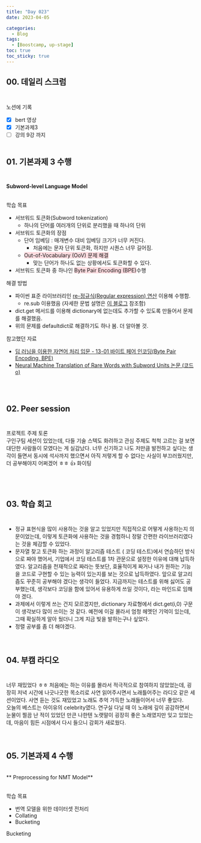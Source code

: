 ```yaml
---
title: "Day 023"
date: 2023-04-05

categories:
  - Blog
tags:
  - [Boostcamp, up-stage]
toc: true
toc_sticky: true
---
```


## 00. 데일리 스크럼</br></br>  
노션에 기록
- [x]  bert 영상
- [x]  기본과제3
- [ ]  강의 9강 까지
</br></br> 
## 01. 기본과제 3 수행  </br></br>  
    
      

**Subword-level Language Model**  </br></br>  
  
 학습 목표   
 - 서브워드 토큰화(Subword tokenization)  
     - 하나의 단어를 여러개의 단위로 분리했을 때 하나의 단위  
 - 서브워드 토큰화의 장점
     -  단어 임베딩 : 매개변수 대비 임베딩 크기가 너무 커진다.  
         - 처음에는 문자 단위 토큰화, 하지만 시퀀스 너무 길어짐.  
     - <span style="background-color:#ffdce0">Out-of-Vocabulary (OoV) 문제 해결</span>  
         - 맞는 단어가 하나도 없는 상황에서도 토큰화할 수 있다.  
- 서브워드 토큰화 중 하나인 <span style="background-color:#ffdce0">Byte Pair Encoding (BPE)</span>수행  


해결 방법  
- 파이썬 표준 라이브러리인 [re-정규식(Regular expression) 연산](https://docs.python.org/ko/3/library/re.html) 이용해 수행함.  
  - re.sub 이용했음 (자세한 문법 설명은 [이 블로그](https://ihp001.tistory.com/142) 참조함)
- dict.get 메서드를 이용해 dictionary에 없는데도 추가할 수 있도록 만들어서 문제를 해결했음.  
- 위의 문제를 defaultdict로 해결하기도 하나 봄. 더 알아볼 것.  


참고했던 자료  
- [딥 러닝을 이용한 자연어 처리 입문 - 13-01 바이트 페어 인코딩(Byte Pair Encoding, BPE)](https://wikidocs.net/22592)  
-   [Neural Machine Translation of Rare Words with Subword Units 논문 (코드 o)](https://arxiv.org/pdf/1508.07909.pdf)  


</br></br>  
## 02. Peer session  </br></br>  

프로젝트 주제 토론  
구인구팀  세션이 있었는데, 다들 기술 스텍도 화려하고 관심 주제도 척척 고르는 걸 보면 대단한 사람들이 모였다는 게 실감났다. 너무 신기하고 나도 저만큼 발전하고 싶다는 생각이 들면서 동시에 석사까지 했으면서 아직 저렇게 할 수 없다는 사실이 부끄러웠지만, 더 공부해야지 어쩌겠어 ㅎㅎ 👍 화이팅  

</br></br>  
## 03. 학습 회고</br></br>  

- 정규 표현식을 많이 사용하는 것을 알고 있었지만 직접적으로 어떻게 사용하는지 의문이었는데, 이렇게 토큰화에 사용하는 것을 경험하니 정말 간편한 라이브러리였다는 것을 체감할 수 있었다.  
- 문자열 찾고 토큰화 하는 과정이 알고리즘 테스트 ( 코딩 테스트)에서 연습하던 방식으로 짜야 했어서, 기업에서 코딩 테스트를 1차 관문으로 설정한 이유에 대해 납득하였다. 알고리즘을 천재적으로 짜라는 뜻보단, 효율적이게 짜거나 내가 원하는 기능을 코드로 구현할 수 있는 능력이 있는지를 보는 것으로 납득하였다. 앞으로 알고리즘도 꾸준히 공부해야 겠다는 생각이 들었다. 지금까지는 테스트를 위해 싫어도 공부했는데, 생각보다 코딩을 함에 있어서 유용하게 쓰일 것이다, 라는 마인드로 임해야 겠다.  
- 과제에서 이렇게 쓰는 건지 모르겠지만, dictionary 자료형에서 dict.get(i,0) 구문이 생각보다 많이 쓰이는 것 같다. 예전에 이걸 몰라서 엄청 헤멧던 기억이 있는데, 그때 확실하게 알아 뒀더니 그게 지금 빛을 발하는구나 싶었다.  
- 정렬 공부를 좀 더 해야겠다.  
</br></br>  
## 04. 부캠 라디오  </br></br>  
너무 재밌었다 ㅎㅎ 처음에는 하는 이유를 몰라서 적극적으로 참여하지 않았었는데, 굉장히 저녁 시간에 나긋나긋한 목소리로 사연 읽어주시면서 노래틀어주는 라디오 같은 세션이었다. 사연 듣는 것도 재밌었고 노래도 추억 가득한 노래들이어서 너무 좋았다.  
오늘의 베스트는 아이유의 celebrity였다. 연구실 다닐 때 이 노래에 깊이 공감하면서 눈물이 찔끔 난 적이 있었던 만큰 나한텐 노랫말이 굉장히 좋은 노래였지만 잊고 있었는데, 마음이 힘든 시점에서 다시 들으니 감회가 새로웠다.  
</br></br>  
## 05. 기본과제 4 수행    
  </br>   
** Preprocessing for NMT Model**  
  </br></br>      

학습 목표   
 - 번역 모델을 위한 데이터셋 전처리  
-  Collating
-  Bucketing

Bucketing
